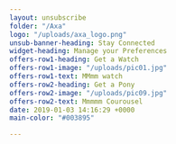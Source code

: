 ```yaml
---
layout: unsubscribe
folder: "/Axa"
logo: "/uploads/axa_logo.png"
unsub-banner-heading: Stay Connected
widget-heading: Manage your Preferences
offers-row1-heading: Get a Watch
offers-row1-image: "/uploads/pic01.jpg"
offers-row1-text: MMmm watch
offers-row2-heading: Get a Pony
offers-row2-image: "/uploads/pic09.jpg"
offers-row2-text: Mmmmm Courousel
date: 2019-01-03 14:16:29 +0000
main-color: "#003895"

---
```

